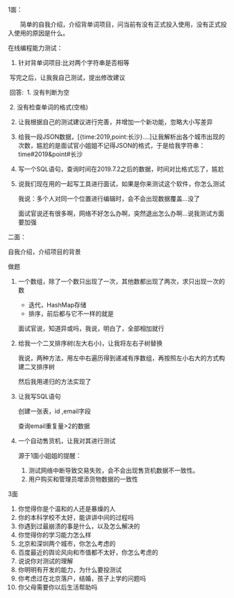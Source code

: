 1面：

&emsp;&emsp;简单的自我介绍，介绍背单词项目，问当前有没有正式投入使用，没有正式投入使用的原因是什么。

在线编程能力测试：

1. 针对背单词项目:比对两个字符串是否相等

​          写完之后，让我我自己测试，提出修改建议

​         回答:
​          1.  没有判断为空

​          2.  没有检查单词的格式(空格)

2. 让我根据自己的测试建议进行完善，并增加一个新功能，忽略大小写差异

3. 给我一段JSON数据，[{time:2019,point:长沙}....]让我解析出各个城市出现的次数，尴尬的是面试官小姐姐不记得JSON的格式，于是给我字符串：time#2019&point#长沙

4. 写一个SQL语句，查询时间在2019.7.2之后的数据，时间对比格式忘了，尴尬

5. 说我们现在用的一起写工具进行面试，如果是你来测试这个软件，你怎么测试

   我说：多个人对同一个位置进行编辑时，会不会出现数据覆盖...没了

   面试官说还有很多啊，网络不好怎么办啊，突然退出怎么办啊...说我测试方面要加强

二面：

自我介绍，介绍项目的背景

做题

1. 一个数组，除了一个数只出现了一次，其他数都出现了两次，求只出现一次的数

   - 迭代，HashMap存储
   - 排序，前后都与它不一样的就是

   面试官说，知道异或吗，我说，明白了，全部相加就行

2. 给我一个二叉排序树(左大右小)，让我将左右子树替换

   我说，两种方法，用左中右遍历得到递减有序数组，再按照左小右大的方式构建二叉排序树

   然后我用递归的方法实现了

3. 让我写SQL语句

   创建一张表，id ,email字段

   查询email重复量>2的数据

4. 一个自动售货机，让我对其进行测试

   源于1面小姐姐的提醒：

   1. 测试网络中断导致交易失败，会不会出现售货机数据不一致性。
   2. 用户购买和管理员增添货物数据的一致性



3面

1. 你觉得你是个温和的人还是暴燥的人
2. 你的本科学校不太好，能讲讲中间的过程吗
3. 你遇到过最崩溃的事是什么，以及怎么解决的
4. 你觉得你的学习能力怎么样
5. 北京和深圳两个城市，你怎么考虑的
6. 百度最近的舆论风向和市值都不太好，你怎么考虑的
7. 说说你对测试的理解
8. 你明明有开发的能力，为什么要投测试
9. 你考虑过在北京落户，结婚，孩子上学的问题吗
10. 你父母需要你以后生活帮助吗

